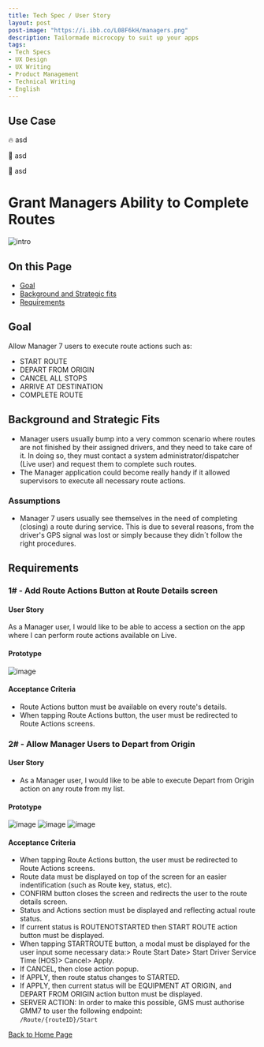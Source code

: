 ```yaml
---
title: Tech Spec / User Story
layout: post
post-image: "https://i.ibb.co/L08F6kH/managers.png"
description: Tailormade microcopy to suit up your apps
tags:
- Tech Specs
- UX Design
- UX Writing
- Product Management
- Technical Writing
- English
---
```


## Use Case

🔥 asd

🍍 asd

🚀 asd

<!-- Google tag (gtag.js) -->
<script async src="https://www.googletagmanager.com/gtag/js?id=G-J0NKP19PLY"></script>
<script>
  window.dataLayer = window.dataLayer || [];
  function gtag(){dataLayer.push(arguments);}
  gtag('js', new Date());

  gtag('config', 'G-J0NKP19PLY');
</script>

# Grant Managers Ability to Complete Routes

![intro](/assets/images/grant-manager-intro.png)

## On this Page
- [Goal](#goal)
- [Background and Strategic fits](#background-and-strategic-fits)
- [Requirements](#requirements)

## Goal
Allow Manager 7 users to execute route actions such as:
- START ROUTE
- DEPART FROM ORIGIN
- CANCEL ALL STOPS
- ARRIVE AT DESTINATION
- COMPLETE ROUTE

## Background and Strategic Fits
- Manager users usually bump into a very common scenario where routes are not finished by their assigned drivers, and they need to take care of it. In doing so, they must contact a system administrator/dispatcher (Live user) and request them to complete such routes.
- The Manager application could become really handy if it allowed supervisors to execute all necessary route actions.

### Assumptions
- Manager 7 users usually see themselves in the need of completing (closing) a route during service. This is due to several reasons, from the driver's GPS signal was lost or simply because they didn´t follow the right procedures.

## Requirements
### 1# - Add Route Actions Button at Route Details screen
#### User Story
As a Manager user, I would like to be able to access a section on the app where I can perform route actions available on Live.

#### Prototype
![image](/assets/images/grant-manager-1.png)

#### Acceptance Criteria
- Route Actions button must be available on every route's details.
- When tapping Route Actions button, the user must be redirected to Route Actions screens.

### 2# - Allow Manager Users to Depart from Origin
#### User Story
- As a Manager user, I would like to be able to execute Depart from Origin action on any route from my list.

#### Prototype
![image](/assets/images/grant-manager-2.png)
![image](/assets/images/grant-manager-3.png)
![image](/assets/images/grant-manager-4.png)

#### Acceptance Criteria
- When tapping Route Actions button, the user must be redirected to Route Actions screens.
- Route data must be displayed on top of the screen for an easier indentification (such as Route key, status, etc). 
- CONFIRM button closes the screen and redirects the user to the route details screen.
- Status and Actions section must be displayed and reflecting actual route status.
- If current status is ROUTENOTSTARTED then START ROUTE action button must be displayed.
- When tapping STARTROUTE button, a modal must be displayed for the user input some necessary data:> Route Start Date> Start Driver Service Time (HOS)> Cancel> Apply.
- If CANCEL, then close action popup.
- If APPLY, then route status changes to STARTED.
- If APPLY, then current status will be EQUIPMENT AT ORIGIN, and DEPART FROM ORIGIN action button must be displayed.
- SERVER ACTION: In order to make this possible, GMS must authorise GMM7 to user the following endpoint:<br>
`/Route/{routeID}/Start`










[Back to Home Page](/)